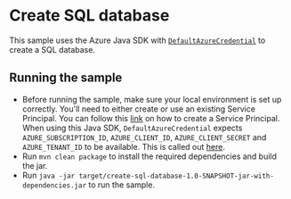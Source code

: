 # Create SQL database

This sample uses the Azure Java SDK with [`DefaultAzureCredential`](https://docs.microsoft.com/en-us/azure/developer/java/sdk/identity-azure-hosted-auth#default-azure-credential) to create a SQL database.


## Running the sample
- Before running the sample, make sure your local environment is set up correctly. You'll need to either create or use an existing Service Principal. You can follow this [link](https://docs.microsoft.com/en-us/azure/developer/java/sdk/get-started#set-up-authentication) on how to create a Service Principal.
When using this Java SDK, `DefaultAzureCredential` expects `AZURE_SUBSCRIPTION_ID`, `AZURE_CLIENT_ID`, `AZURE_CLIENT_SECRET` and `AZURE_TENANT_ID` to be available. This is called out [here](https://docs.microsoft.com/en-us/azure/developer/java/sdk/identity-azure-hosted-auth#configure-defaultazurecredential).
- Run `mvn clean package` to install the required dependencies and build the jar. 
- Run `java -jar target/create-sql-database-1.0-SNAPSHOT-jar-with-dependencies.jar` to run the sample.